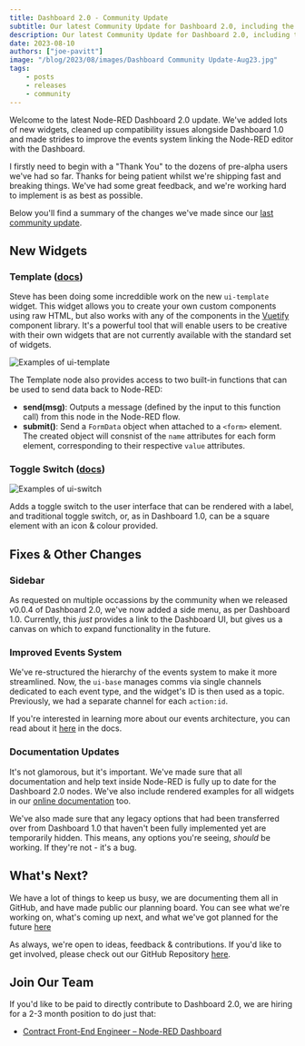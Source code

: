 ```yaml
---
title: Dashboard 2.0 - Community Update
subtitle: Our latest Community Update for Dashboard 2.0, including the latest new widgets, fixes and updates on what's next.
description: Our latest Community Update for Dashboard 2.0, including the latest new widgets, fixes and updates on what's next.
date: 2023-08-10
authors: ["joe-pavitt"]
image: "/blog/2023/08/images/Dashboard Community Update-Aug23.jpg"
tags:
    - posts
    - releases
    - community
---
```


Welcome to the latest Node-RED Dashboard 2.0 update. We've added lots of new widgets, cleaned up compatibility issues alongside Dashboard 1.0 and made strides to improve the events system linking the Node-RED editor with the Dashboard.

<!--more-->

I firstly need to begin with a  "Thank You" to the dozens of pre-alpha users we've had so far. Thanks for being patient whilst we're shipping fast and breaking things. We've had some great feedback, and we're working hard to implement is as best as possible.

Below you'll find a summary of the changes we've made since our [last community update](/blog/2023/07/dashboard-0-1-release).

## New Widgets

### Template (<a href="https://flowforge.github.io/flowforge-nr-dashboard/nodes/widgets/ui-template.html" target="_blank">docs</a>)

Steve has been doing some increddible work on the new `ui-template` widget. This widget allows you to create your own custom components using raw HTML, but also works with any of the components in the [Vuetify](https://vuetifyjs.com/en/components/all/) component library. It's a powerful tool that will enable users to be creative with their own widgets that are not currently available with the standard set of widgets.

![Examples of ui-template](https://flowforge.github.io/flowforge-nr-dashboard/assets/ui-template.9d278589.png)

The Template node also provides access to two built-in functions that can be used to send data back to Node-RED:
- **send(msg)**: Outputs a message (defined by the input to this function call) from this node in the Node-RED flow.
- **submit()**: Send a `FormData` object when attached to a `<form>` element. The created object will consnist of the `name` attributes for each form element, corresponding to their respective `value` attributes.

### Toggle Switch (<a href="https://flowforge.github.io/flowforge-nr-dashboard/nodes/widgets/ui-switch.html" target="_blank">docs</a>)

![Examples of ui-switch](https://flowforge.github.io/flowforge-nr-dashboard/assets/ui-switch.fb5583c2.png)

Adds a toggle switch to the user interface that can be rendered with a label, and traditional toggle switch, or, as in Dashboard 1.0, can be a square element with an icon & colour provided.

## Fixes & Other Changes

### Sidebar

As requested on multiple occassions by the community when we released v0.0.4 of Dashboard 2.0, we've now added a side menu, as per Dashboard 1.0. Currently, this _just_ provides a link to the Dashboard UI, but gives us a canvas on which to expand functionality in the future.

### Improved Events System

We've re-structured the hierarchy of the events system to make it more streamlined. Now, the `ui-base` manages comms via single channels dedicated to each event type, and the widget's ID is then used as a topic. Previously, we had a separate channel for each `action:id`.

If you're interested in learning more about our events architecture, you can read about it [here](https://flowforge.github.io/flowforge-nr-dashboard/contributing/guides/events.html) in the docs.

### Documentation Updates

It's not glamorous, but it's important. We've made sure that all documentation and help text inside Node-RED is fully up to date for the Dashboard 2.0 nodes. We've also include rendered examples for all widgets in our [online documentation](https://flowforge.github.io/flowforge-nr-dashboard/) too.

We've also made sure that any legacy options that had been transferred over from Dashboard 1.0 that haven't been fully implemented yet are temporarily hidden. This means, any options you're seeing, _should_ be working. If they're not - it's a bug.

## What's Next?

We have a lot of things to keep us busy, we are documenting them all in GitHub, and have made public our planning board. You can see what we're working on, what's coming up next, and what we've got planned for the future [here]()

As always, we're open to ideas, feedback & contributions. If you'd like to get involved, please check out our GitHub Repository [here](https://github.com/flowforge/flowforge-nr-dashboard).

## Join Our Team

If you'd like to be paid to directly contribute to Dashboard 2.0, we are hiring for a 2-3 month position to do just that:

- [Contract Front-End Engineer – Node-RED Dashboard](https://boards.greenhouse.io/flowforge/jobs/4911532004)
